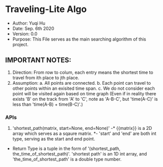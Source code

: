 # Traveling-Lite Algo

 - Author: Yuqi Hu
 - Date: Sep. 6th 2020
 - Version: 0.0
 - Purpose: This File serves as the main searching algorithm of this project.

## IMPORTANT NOTES:
1. Direction: From row to colum, each entry means the shortest time to travel from ith place to jth place.
2. Assumption:
    a. All points are connected.
    b. Each point can travel to other points within an exisited time span.
    c. We do not consider each point will be visited again based on time graph (Even if in reality there exists 'B' on the track from 'A' to 'C', note as 'A-B-C', but 'time(A-C)' is less than 'time(A-B) + time(B-C)'.)
    
### APIs
1. 'shortest_path(matrix, start=None, end=None)'
  -* {{matrix}} is a 2D array which serves as a sqaure matrix.
  *- 'start' and 'end' are both int type, serving as the start and end point.
  - Return Type is a tuple in the form of '(shortest_path, the_time_of_shortest_path)'. 'shortest path' is an 1D int array, and 'the_time_of_shortest_path' is a double type number.
